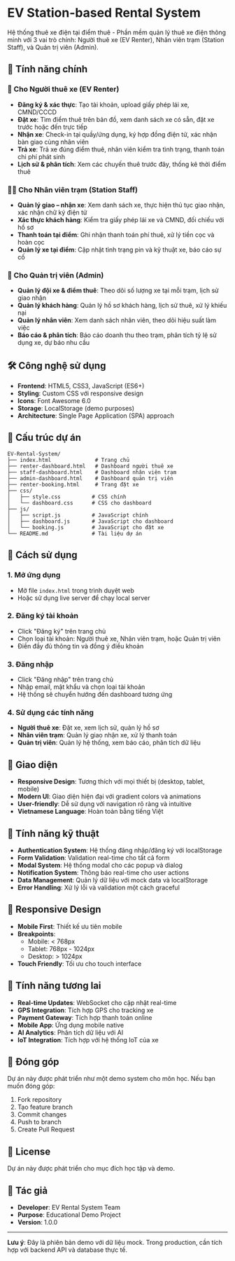# EV Station-based Rental System

Hệ thống thuê xe điện tại điểm thuê - Phần mềm quản lý thuê xe điện thông minh với 3 vai trò chính: Người thuê xe (EV Renter), Nhân viên trạm (Station Staff), và Quản trị viên (Admin).

## 🚗 Tính năng chính

### 👤 Cho Người thuê xe (EV Renter)
- **Đăng ký & xác thực**: Tạo tài khoản, upload giấy phép lái xe, CMND/CCCD
- **Đặt xe**: Tìm điểm thuê trên bản đồ, xem danh sách xe có sẵn, đặt xe trước hoặc đến trực tiếp
- **Nhận xe**: Check-in tại quầy/ứng dụng, ký hợp đồng điện tử, xác nhận bàn giao cùng nhân viên
- **Trả xe**: Trả xe đúng điểm thuê, nhân viên kiểm tra tình trạng, thanh toán chi phí phát sinh
- **Lịch sử & phân tích**: Xem các chuyến thuê trước đây, thống kê thời điểm thuê

### 👨‍💼 Cho Nhân viên trạm (Station Staff)
- **Quản lý giao – nhận xe**: Xem danh sách xe, thực hiện thủ tục giao nhận, xác nhận chữ ký điện tử
- **Xác thực khách hàng**: Kiểm tra giấy phép lái xe và CMND, đối chiếu với hồ sơ
- **Thanh toán tại điểm**: Ghi nhận thanh toán phí thuê, xử lý tiền cọc và hoàn cọc
- **Quản lý xe tại điểm**: Cập nhật tình trạng pin và kỹ thuật xe, báo cáo sự cố

### 👑 Cho Quản trị viên (Admin)
- **Quản lý đội xe & điểm thuê**: Theo dõi số lượng xe tại mỗi trạm, lịch sử giao nhận
- **Quản lý khách hàng**: Quản lý hồ sơ khách hàng, lịch sử thuê, xử lý khiếu nại
- **Quản lý nhân viên**: Xem danh sách nhân viên, theo dõi hiệu suất làm việc
- **Báo cáo & phân tích**: Báo cáo doanh thu theo trạm, phân tích tỷ lệ sử dụng xe, dự báo nhu cầu

## 🛠️ Công nghệ sử dụng

- **Frontend**: HTML5, CSS3, JavaScript (ES6+)
- **Styling**: Custom CSS với responsive design
- **Icons**: Font Awesome 6.0
- **Storage**: LocalStorage (demo purposes)
- **Architecture**: Single Page Application (SPA) approach

## 📁 Cấu trúc dự án

```
EV-Rental-System/
├── index.html              # Trang chủ
├── renter-dashboard.html   # Dashboard người thuê xe
├── staff-dashboard.html    # Dashboard nhân viên trạm
├── admin-dashboard.html    # Dashboard quản trị viên
├── renter-booking.html     # Trang đặt xe
├── css/
│   ├── style.css          # CSS chính
│   └── dashboard.css      # CSS cho dashboard
├── js/
│   ├── script.js          # JavaScript chính
│   ├── dashboard.js       # JavaScript cho dashboard
│   └── booking.js         # JavaScript cho đặt xe
└── README.md              # Tài liệu dự án
```

## 🚀 Cách sử dụng

### 1. Mở ứng dụng
- Mở file `index.html` trong trình duyệt web
- Hoặc sử dụng live server để chạy local server

### 2. Đăng ký tài khoản
- Click "Đăng ký" trên trang chủ
- Chọn loại tài khoản: Người thuê xe, Nhân viên trạm, hoặc Quản trị viên
- Điền đầy đủ thông tin và đồng ý điều khoản

### 3. Đăng nhập
- Click "Đăng nhập" trên trang chủ
- Nhập email, mật khẩu và chọn loại tài khoản
- Hệ thống sẽ chuyển hướng đến dashboard tương ứng

### 4. Sử dụng các tính năng
- **Người thuê xe**: Đặt xe, xem lịch sử, quản lý hồ sơ
- **Nhân viên trạm**: Quản lý giao nhận xe, xử lý thanh toán
- **Quản trị viên**: Quản lý hệ thống, xem báo cáo, phân tích dữ liệu

## 🎨 Giao diện

- **Responsive Design**: Tương thích với mọi thiết bị (desktop, tablet, mobile)
- **Modern UI**: Giao diện hiện đại với gradient colors và animations
- **User-friendly**: Dễ sử dụng với navigation rõ ràng và intuitive
- **Vietnamese Language**: Hoàn toàn bằng tiếng Việt

## 🔧 Tính năng kỹ thuật

- **Authentication System**: Hệ thống đăng nhập/đăng ký với localStorage
- **Form Validation**: Validation real-time cho tất cả form
- **Modal System**: Hệ thống modal cho các popup và dialog
- **Notification System**: Thông báo real-time cho user actions
- **Data Management**: Quản lý dữ liệu với mock data và localStorage
- **Error Handling**: Xử lý lỗi và validation một cách graceful

## 📱 Responsive Design

- **Mobile First**: Thiết kế ưu tiên mobile
- **Breakpoints**: 
  - Mobile: < 768px
  - Tablet: 768px - 1024px
  - Desktop: > 1024px
- **Touch Friendly**: Tối ưu cho touch interface

## 🔮 Tính năng tương lai

- **Real-time Updates**: WebSocket cho cập nhật real-time
- **GPS Integration**: Tích hợp GPS cho tracking xe
- **Payment Gateway**: Tích hợp thanh toán online
- **Mobile App**: Ứng dụng mobile native
- **AI Analytics**: Phân tích dữ liệu với AI
- **IoT Integration**: Tích hợp với hệ thống IoT của xe

## 🤝 Đóng góp

Dự án này được phát triển như một demo system cho môn học. Nếu bạn muốn đóng góp:

1. Fork repository
2. Tạo feature branch
3. Commit changes
4. Push to branch
5. Create Pull Request

## 📄 License

Dự án này được phát triển cho mục đích học tập và demo.

## 👥 Tác giả

- **Developer**: EV Rental System Team
- **Purpose**: Educational Demo Project
- **Version**: 1.0.0

---

**Lưu ý**: Đây là phiên bản demo với dữ liệu mock. Trong production, cần tích hợp với backend API và database thực tế.
